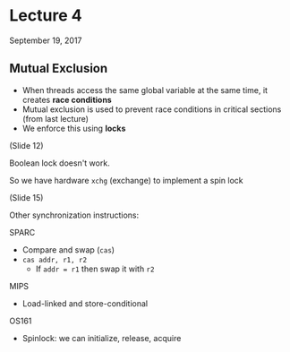 # Lecture 4

September 19, 2017

## Mutual Exclusion

* When threads access the same global variable at the same time, it creates **race conditions**
* Mutual exclusion is used to prevent race conditions in critical sections (from last lecture)
* We enforce this using **locks**

(Slide 12)

Boolean lock doesn't work.

So we have hardware `xchg` (exchange) to implement a spin lock

(Slide 15)

Other synchronization instructions:

SPARC
* Compare and swap (`cas`)
* `cas addr, r1, r2`
	* If `addr = r1` then swap it with `r2`


MIPS
* Load-linked and store-conditional

OS161
* Spinlock: we can initialize, release, acquire